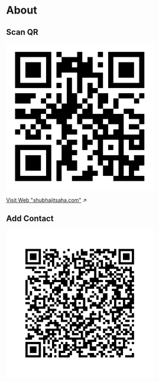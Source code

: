 About
=====

## Scan QR

![Scan QR](https://github.com/suvozit/About/blob/master/www.shubhajitsaha.com.svg)

[Visit Web "shubhajitsaha.com"](https://shubhajitsaha.com) ↗  

## Add Contact

![Add Contact](https://github.com/suvozit/About/blob/master/Contact.svg)

